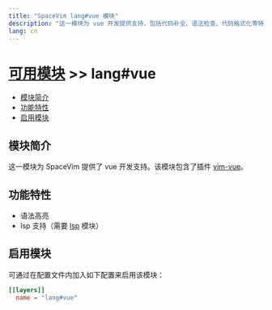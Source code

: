 ```yaml
---
title: "SpaceVim lang#vue 模块"
description: "这一模块为 vue 开发提供支持，包括代码补全、语法检查、代码格式化等特性。"
lang: cn
---
```


# [可用模块](../../) >> lang#vue

<!-- vim-markdown-toc GFM -->

- [模块简介](#模块简介)
- [功能特性](#功能特性)
- [启用模块](#启用模块)

<!-- vim-markdown-toc -->

## 模块简介

这一模块为 SpaceVim 提供了 vue 开发支持。该模块包含了插件 [vim-vue](https://github.com/posva/vim-vue)。

## 功能特性

- 语法高亮
- lsp 支持（需要 [lsp](../../language-server-protocol/) 模块）

## 启用模块

可通过在配置文件内加入如下配置来启用该模块：

```toml
[[layers]]
  name = "lang#vue"
```
